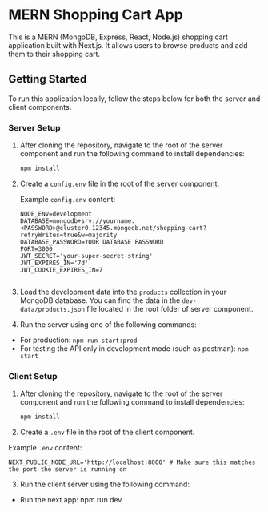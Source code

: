 # MERN Shopping Cart App

This is a MERN (MongoDB, Express, React, Node.js) shopping cart application built with Next.js. It allows users to browse products and add them to their shopping cart.

## Getting Started

To run this application locally, follow the steps below for both the server and client components.

### Server Setup

1. After cloning the repository, navigate to the root of the server component and run the following command to install dependencies:
   ```bash
   npm install

2. Create a `config.env` file in the root of the server component.

   Example `config.env` content:
   ```env
   NODE_ENV=development
   DATABASE=mongodb+srv://yourname:<PASSWORD>@cluster0.12345.mongodb.net/shopping-cart?retryWrites=true&w=majority
   DATABASE_PASSWORD=YOUR DATABASE PASSWORD
   PORT=3000
   JWT_SECRET='your-super-secret-string'
   JWT_EXPIRES_IN='7d'
   JWT_COOKIE_EXPIRES_IN=7


3. Load the development data into the `products` collection in your MongoDB database. You can find the data in the `dev-data/products.json` file located in the root folder of server component.

4. Run the server using one of the following commands:
- For production: `npm run start:prod`
- For testing the API only in development mode (such as postman): `npm start`

### Client Setup

1. After cloning the repository, navigate to the root of the server component and run the following command to install dependencies:
   ```bash
   npm install

2. Create a `.env` file in the root of the client component.

Example `.env` content:
```env
NEXT_PUBLIC_NODE_URL='http://localhost:8000' # Make sure this matches the port the server is running on
```

3. Run the client server using the following command:
-  Run the next app: npm run dev
